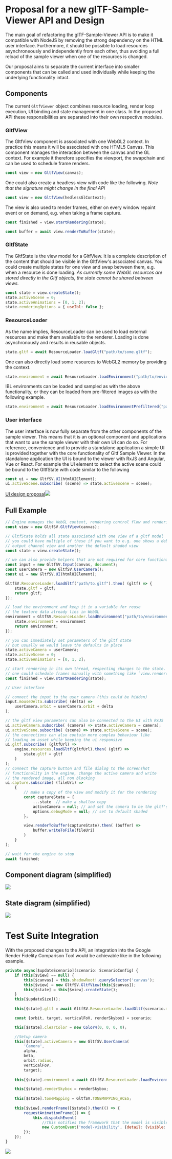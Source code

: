 # Proposal for a new glTF-Sample-Viewer API and Design

The main goal of refactoring the glTF-Sample-Viewer API is to make it compatible with NodeJS by removing the strong dependency on the HTML user interface. Furthermore, it should be possible to load resources asynchroneously and independently from each other, thus avoiding a full reload of the sample viewer when one of the resources is changed.

Our proposal aims to separate the current interface into smaller components that can be called and used individually while keeping the underlying functionality intact.

## Components

The current `GltfViewer` object combines resource loading, render loop execution, UI binding and state management in one class. In the proposed API these responsibilities are separated into their own respective modules. 

### GltfView

The GltfView component is associated with one WebGL2 context. In practice this means it will be associated with one HTML5 Canvas. This component manages the interaction between the canvas and the GL context. For example it therefore specifies the viewport, the swapchain and can be used to schedule frame renders. 

```js
const view = new GltfView(canvas);
```

One could also create a headless view with code like the following. *Note that the signature might change in the final API*

```js
const view = new GltfView(hedlessGlContext);
```

The view is also used to render frames, either on every window repaint event or on demand, e.g. when taking a frame capture.

```js
const finished = view.startRendering(state);
```

```js
const buffer = await view.renderToBuffer(state);
```

### GltfState

The GltfState is the view model for a GltfView. It is a complete description of the content that should be visible in the GltfView's associated canvas. You could create multiple states for one view and swap between them, e.g. when a resource is done loading. *As currently some WebGL resources are stored directly in the Gltf objects, the state cannot be shared between views.*

```js
const state = view.createState();
state.activeScene = 0;
state.activeAnimations = [0, 1, 2];
state.renderingOptions = { useIbl: false };
```

### ResourceLoader

As the name implies, ResourceLoader can be used to load external resources and make them available to the renderer. Loading is done asynchronously and results in reusable objects. 

```js
state.gltf = await ResourceLoader.loadGltf("path/to/some.gltf");
```

One can also directly load some resources to WebGL2 memory by providing the context. 

```js
state.environment = await ResourceLoader.loadEnvironment("path/to/environment.hdr", view.context);
```

IBL environments can be loaded and sampled as with the above functionality, or they can be loaded from pre-filtered images as with the following example.

```js
state.environment = await ResourceLoader.loadEnvironmentPrefiltered("path/to/environments", view.context);
```

### User interface

The user interface is now fully separate from the other components of the sample viewer. This means that it is an optional component and applications that want to use the sample viewer with their own UI can do so. For reference, convenience and to provide a standalone application a simple UI is provided together with the core functionality of Gltf Sample Viewer. In the standalone application the UI is bound to the viewer with RxJS and Angular, Vue or React. For example the UI element to select the active scene could be bound to the GltfState with code similar to the following

```js
const ui = new GltfSV.UI(htmlUIElement);
ui.activeScene.subscribe( (scene) => state.activeScene = scene);

``` 

[UI design proposal![](figures/sample_viewer_ui.jpg)](documents/UI_proposal.pdf)


## Full Example

```js
// Engine manages the WebGL context, rendering control flow and rendering threads
const view = new GltfSV.GltfView(canvas);

// GltfState holds all state associated with one view of a gltf model
// you could have multiple of these if you want to e.g. one shows a debug
// output channel view and another the default shaded view
const state = view.createState();

// we can also provide helpers that are not required for core functionality
const input = new GltfSV.Input(canvas, document);
const userCamera = new GltfSV.UserCamera();
const ui = new GltfSV.UI(htmlUIElement);

GltfSV.ResourceLoader.loadGltf("path/to.gltf").then( (gltf) => {
    state.gltf = gltf; 
    return gltf;
});

// load the environment and keep it in a variable for reuse
// the texture data already lies in WebGL
environment = GltfSV.ResourceLoader.loadEnvironment("path/to/environment.hdr", view.context).then( (environment) => {
    state.environment = environment
    return environment;
});

// you can immediately set parameters of the gltf state
// but usually we would leave the defaults in place
state.activeCamera = userCamera;
state.activeScene = 0;
state.activeAnimations = [0, 1, 2];

// start rendering in its own thread, respecting changes to the state. Alternatively
// one could schedule frames manually with something like `view.render(state)`
const finished = view.startRendering(state);

// User interface

// connect the input to the user camera (this could be hidden)
input.mouseDelta.subscribe( (delta) => 
    userCamera.orbit = userCamera.orbit + delta
);

// the gltf view parameters can also be connected to the UI with RxJS
ui.activeCamera.subscribe( (camera) => state.activeCamera = camera);
ui.activeScene.subscribe( (scene) => state.activeScene = scene);
// the connections can also contain more complex behaviour like 
// loading an asset while keeping the ui responsive
ui.gltf.subscribe( (gltfUrl) =>
    engine.resources.loadGltf(gltfUrl).then( (gltf) => 
        state.gltf = gltf
    )
);
// connect the capture button and file dialog to the screenshot 
// functionality in the engine, change the active camera and write 
// the rendered image, all non blocking
ui.capture.subscribe( (fileUri) => 
    {
        // make a copy of the view and modify it for the rendering
        const captureState = { 
            ...state  // make a shallow copy
            activeCamera = null; // and set the camera to be the gltf's default
            options.debugMode = null; // set to default shaded
        };

        view.renderToBuffer(captureState).then( (buffer) => 
            buffer.writeToFile(fileUri)
        )
    }
);

// wait for the engine to stop
await finished;


```

## Component diagram (simplified)
![](figures/component_diagram.svg)

## State diagram (simplified)

![](figures/state_diagram.svg)

# Test Suite Integration

With the proposed changes to the API, an integration into the Google Render Fidelity Comparison Tool would be achievable like in the following example.

```js
private async[$updateScenario](scenario: ScenarioConfig) {
    if (this[$view] == null) {
        this[$canvas] = this.shadowRoot!.querySelector('canvas');
        this[$view] = new GltfSV.GltfView(this[$canvas]);
        this[$state] = this[$view].createState();
    }
    this[$updateSize]();
        
    this[$state].gltf = await GltfSV.ResourceLoader.loadGltf(scenario.model);

    const {orbit, target, verticalFoV, renderSkybox} = scenario;

    this[$state].clearColor = new Color4(0, 0, 0, 0);

    //Setup camera
    this[$state].activeCamera = new GltfSV.UserCamera(
        'Camera',
        alpha,
        beta,
        orbit.radius,
        verticalFoV,
        target);
  
    this[$state].environment = await GltfSV.ResourceLoader.loadEnvironment(scenario.lighting);

    this[$state].renderSkybox = renderSkybox;
    
    this[$state].toneMapping = GltfSV.TONEMAPPING_ACES;      
    
    this[$view].renderFrame([$state]).then(() => {
        requestAnimationFrame(() => {
            this.dispatchEvent(
                //This notifies the framework that the model is visible and the screenshot can be taken
                new CustomEvent('model-visibility', {detail: {visible: true}}));
        });
    });
}
```


![](figures/goggletestsArchitecture.jpg)

